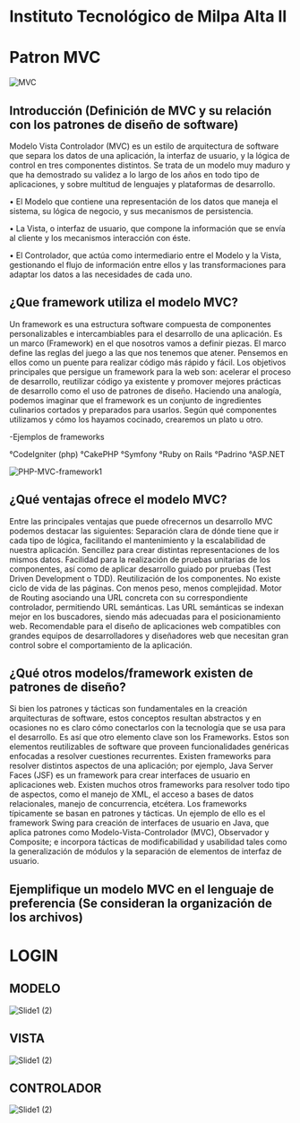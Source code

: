 <h1>Instituto Tecnológico de Milpa Alta ll
  
<h1>Patron MVC</h1>

![MVC](https://user-images.githubusercontent.com/72004435/94627687-d4420580-0283-11eb-8018-9d465231d391.png)


<h2>Introducción (Definición de MVC y su relación con los patrones de diseño de software)</h2>

Modelo Vista Controlador (MVC) es un estilo de arquitectura de software que separa los datos de una aplicación, la interfaz de usuario, y la lógica de control en tres componentes distintos.
Se trata de un modelo muy maduro y que ha demostrado su validez a lo largo de los años en todo tipo de aplicaciones, y sobre multitud de lenguajes y plataformas de desarrollo.

•	El Modelo que contiene una representación de los datos que maneja el sistema, su lógica de negocio, y sus mecanismos de persistencia.

•	La Vista, o interfaz de usuario, que compone la información que se envía al cliente y los mecanismos interacción con éste.

•	El Controlador, que actúa como intermediario entre el Modelo y la Vista, gestionando el flujo de información entre ellos y las transformaciones para adaptar los datos a las necesidades de cada uno.

<h2>¿Que framework utiliza el modelo MVC?</h2>
  
Un framework es una estructura software compuesta de componentes personalizables e intercambiables para el desarrollo de una aplicación. Es un marco (Framework) en el que nosotros vamos a definir piezas. El marco define las reglas del juego a las que nos tenemos que atener. Pensemos en ellos como un puente para realizar código más rápido y fácil.
Los objetivos principales que persigue un framework para la web son: acelerar el proceso de desarrollo, reutilizar código ya existente y promover mejores prácticas de desarrollo como el uso de patrones de diseño.
Haciendo una analogía, podemos imaginar que el framework es un conjunto de ingredientes culinarios cortados y preparados para usarlos. Según qué componentes utilizamos y cómo los hayamos cocinado, crearemos un plato u otro.

-Ejemplos de frameworks

°CodeIgniter (php)
°CakePHP
°Symfony
°Ruby on Rails
°Padrino
°ASP.NET

![PHP-MVC-framework1](https://user-images.githubusercontent.com/72004435/94627537-79a8a980-0283-11eb-9e9f-b130ea9cb484.png)


<h2>¿Qué ventajas ofrece el modelo MVC?</h2>

Entre las principales ventajas que puede ofrecernos un desarrollo MVC podemos destacar las siguientes:
Separación clara de dónde tiene que ir cada tipo de lógica, facilitando el mantenimiento y la escalabilidad de nuestra aplicación.
Sencillez para crear distintas representaciones de los mismos datos.
Facilidad para la realización de pruebas unitarias de los componentes, así como de aplicar desarrollo guiado por pruebas (Test Driven Development o TDD).
Reutilización de los componentes.
No existe ciclo de vida de las páginas. Con menos peso, menos complejidad.
Motor de Routing asociando una URL concreta con su correspondiente controlador, permitiendo URL semánticas. Las URL semánticas se indexan mejor en los buscadores, siendo más adecuadas para el posicionamiento web.
Recomendable para el diseño de aplicaciones web compatibles con grandes equipos de desarrolladores y diseñadores web que necesitan gran control sobre el comportamiento de la aplicación.

<h2>¿Qué otros modelos/framework existen de patrones de diseño? </h2>

Si bien los patrones y tácticas son fundamentales en la creación arquitecturas de software, estos conceptos resultan abstractos y en ocasiones no es claro cómo conectarlos con la tecnología que se usa para el desarrollo. Es así que otro elemento clave son los Frameworks. Estos son elementos reutilizables de software que proveen funcionalidades genéricas enfocadas a resolver cuestiones recurrentes. Existen frameworks para resolver distintos aspectos de una aplicación; por ejemplo, Java Server Faces (JSF) es un framework para  crear interfaces de usuario en aplicaciones web. Existen muchos otros frameworks para resolver todo tipo de aspectos, como el manejo de XML, el acceso a bases de datos relacionales, manejo de concurrencia, etcétera.
Los frameworks típicamente se basan en patrones y tácticas. Un ejemplo de ello es el framework Swing para creación de interfaces de usuario en Java, que aplica patrones como Modelo-Vista-Controlador (MVC), Observador y Composite; e incorpora tácticas de modificabilidad y usabilidad tales como la generalización de módulos y la separación de elementos de interfaz de usuario.

<h2>Ejemplifique un modelo MVC en el lenguaje de preferencia (Se consideran la organización de los archivos)</h2>

<h1>LOGIN</h1>

<h2>MODELO</h2>

![Slide1 (2)](https://user-images.githubusercontent.com/72004435/94626010-bd011900-027f-11eb-8752-1d907c9d685b.JPG)



<h2>VISTA</h2>

![Slide1 (2)](https://user-images.githubusercontent.com/72004435/94626367-968fad80-0280-11eb-9bbe-eaceb15e45e4.JPG)



<h2>CONTROLADOR</h2>

![Slide1 (2)](https://user-images.githubusercontent.com/72004435/94626772-5da40880-0281-11eb-93c7-d7f062ec76a2.JPG)










